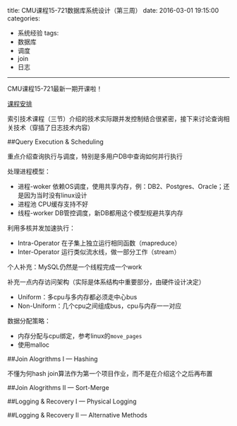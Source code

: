 title: CMU课程15-721数据库系统设计（第三周）
date: 2016-03-01 19:15:00
categories:
- 系统经验
tags:
- 数据库
- 调度
- join
- 日志
---
CMU课程15-721最新一期开课啦！

[课程安排](http://15721.courses.cs.cmu.edu/spring2016/schedule.html)

索引技术课程（三节）介绍的技术实际跟并发控制结合很紧密，接下来讨论查询相关技术（穿插了日志技术内容）

##Query Execution & Scheduling

重点介绍查询执行与调度，特别是多用户DB中查询如何并行执行

处理进程模型：

- 进程-woker 依赖OS调度，使用共享内存，例：DB2、Postgres、Oracle；还是因为当时没有linux设计
- 进程池 CPU缓存支持不好
- 线程-worker DB管控调度，新DB都用这个模型规避共享内存

利用多核并发加速执行：

- Intra-Operator 在子集上独立运行相同函数（mapreduce）
- Inter-Operator 运行类似流水线，做一部分工作（stream）

个人补充：MySQL仍然是一个线程完成一个work

补充一点内存访问架构（实际是体系结构中重要部分，由硬件设计决定）

- Uniform：多cpu与多内存都必须走中心bus
- Non-Uniform：几个cpu之间组成bus，cpu与内存一一对应

数据分配策略：

- 内存分配与cpu绑定，参考linux的`move_pages`
- 使用malloc

##Join Alogrithms I — Hashing

不懂为何hash join算法作为第一个项目作业，而不是在介绍这个之后再布置

##Join Alogrithms II — Sort-Merge



##Logging & Recovery I — Physical Logging



##Logging & Recovery II — Alternative Methods

